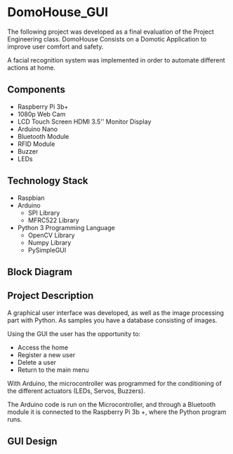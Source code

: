 # DomoHouse_GUI
The following project was developed as a final evaluation of the Project Engineering class. DomoHouse Consists on a Domotic Application to improve user comfort and safety.

A facial recognition system was implemented in order to automate different actions at home.

## **Components**
- Raspberry Pi 3b+
- 1080p Web Cam
- LCD Touch Screen HDMI 3.5'' Monitor Display
- Arduino Nano
- Bluetooth Module
- RFID Module
- Buzzer
- LEDs

## **Technology Stack**
- Raspbian
- Arduino
  - SPI Library
  - MFRC522 Library
- Python 3 Programming Language
  - OpenCV Library
  - Numpy Library
  - PySimpleGUI

## **Block Diagram**


## **Project Description**
A graphical user interface was developed, as well as the image processing part with Python. As samples you have a database consisting of images.

Using the GUI the user has the opportunity to:
- Access the home
- Register a new user
- Delete a user
- Return to the main menu

With Arduino, the microcontroller was programmed for the conditioning of the different actuators (LEDs, Servos, Buzzers).

The Arduino code is run on the Microcontroller, and through a Bluetooth module it is connected to the Raspberry Pi 3b +, where the Python program runs.




## **GUI Design**

